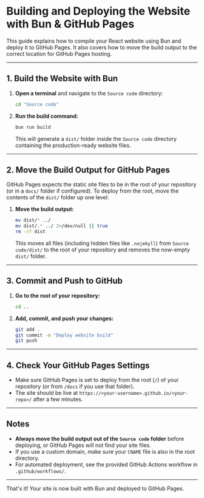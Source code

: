 # Building and Deploying the Website with Bun & GitHub Pages

This guide explains how to compile your React website using Bun and deploy it to GitHub Pages. It also covers how to move the build output to the correct location for GitHub Pages hosting.

---

## 1. Build the Website with Bun

1. **Open a terminal** and navigate to the `Source code` directory:
   ```sh
   cd "Source code"
   ```

2. **Run the build command:**
   ```sh
   bun run build
   ```
   This will generate a `dist/` folder inside the `Source code` directory containing the production-ready website files.

---

## 2. Move the Build Output for GitHub Pages

GitHub Pages expects the static site files to be in the root of your repository (or in a `docs/` folder if configured). To deploy from the root, move the contents of the `dist/` folder up one level:

1. **Move the build output:**
   ```sh
   mv dist/* ../
   mv dist/.* ../ 2>/dev/null || true
   rm -rf dist
   ```
   This moves all files (including hidden files like `.nojekyll`) from `Source code/dist/` to the root of your repository and removes the now-empty `dist/` folder.

---

## 3. Commit and Push to GitHub

1. **Go to the root of your repository:**
   ```sh
   cd ..
   ```
2. **Add, commit, and push your changes:**
   ```sh
   git add .
   git commit -m "Deploy website build"
   git push
   ```

---

## 4. Check Your GitHub Pages Settings

- Make sure GitHub Pages is set to deploy from the root (`/`) of your repository (or from `/docs` if you use that folder).
- The site should be live at `https://<your-username>.github.io/<your-repo>/` after a few minutes.

---

## Notes
- **Always move the build output out of the `Source code` folder** before deploying, or GitHub Pages will not find your site files.
- If you use a custom domain, make sure your `CNAME` file is also in the root directory.
- For automated deployment, see the provided GitHub Actions workflow in `.github/workflows/`.

---

That's it! Your site is now built with Bun and deployed to GitHub Pages. 